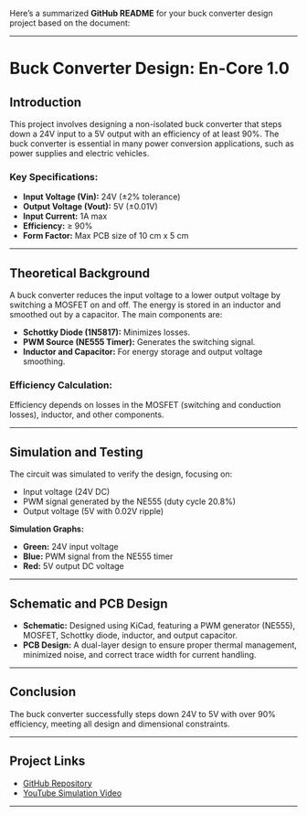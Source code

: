 Here’s a summarized **GitHub README** for your buck converter design project based on the document:

---

# **Buck Converter Design: En-Core 1.0**

## **Introduction**
This project involves designing a non-isolated buck converter that steps down a 24V input to a 5V output with an efficiency of at least 90%. The buck converter is essential in many power conversion applications, such as power supplies and electric vehicles. 

### **Key Specifications:**
- **Input Voltage (Vin):** 24V (±2% tolerance)
- **Output Voltage (Vout):** 5V (±0.01V)
- **Input Current:** 1A max
- **Efficiency:** ≥ 90%
- **Form Factor:** Max PCB size of 10 cm x 5 cm

---

## **Theoretical Background**
A buck converter reduces the input voltage to a lower output voltage by switching a MOSFET on and off. The energy is stored in an inductor and smoothed out by a capacitor. The main components are:
- **Schottky Diode (1N5817):** Minimizes losses.
- **PWM Source (NE555 Timer):** Generates the switching signal.
- **Inductor and Capacitor:** For energy storage and output voltage smoothing.

### **Efficiency Calculation:**
Efficiency depends on losses in the MOSFET (switching and conduction losses), inductor, and other components.

---

## **Simulation and Testing**

The circuit was simulated to verify the design, focusing on:
- Input voltage (24V DC)
- PWM signal generated by the NE555 (duty cycle 20.8%)
- Output voltage (5V with 0.02V ripple)

**Simulation Graphs:**
- **Green:** 24V input voltage
- **Blue:** PWM signal from the NE555 timer
- **Red:** 5V output DC voltage

---

## **Schematic and PCB Design**
- **Schematic:** Designed using KiCad, featuring a PWM generator (NE555), MOSFET, Schottky diode, inductor, and output capacitor.
- **PCB Design:** A dual-layer design to ensure proper thermal management, minimized noise, and correct trace width for current handling.

---

## **Conclusion**
The buck converter successfully steps down 24V to 5V with over 90% efficiency, meeting all design and dimensional constraints.

---

## **Project Links**
- [GitHub Repository](https://github.com/GargeyaOHKO/En-Core-1.0)
- [YouTube Simulation Video](https://youtu.be/STvGI6kvZm8)

---



